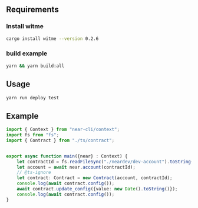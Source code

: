 ## Requirements 

### Install witme

```bash
cargo install witme --version 0.2.6
```

### build example
```bash
yarn && yarn build:all
```

## Usage

```bash
yarn run deploy test
```


## Example 

```typescript
import { Context } from "near-cli/context";
import fs from "fs";
import { Contract } from "./ts/contract";


export async function main({near} : Context) {
    let contractId = fs.readFileSync("./neardev/dev-account").toString();
    let account = await near.account(contractId);
    // @ts-ignore
    let contract: Contract = new Contract(account, contractId);
    console.log(await contract.config());
    await contract.update_config({value: new Date().toString()});
    console.log(await contract.config());
}
```

